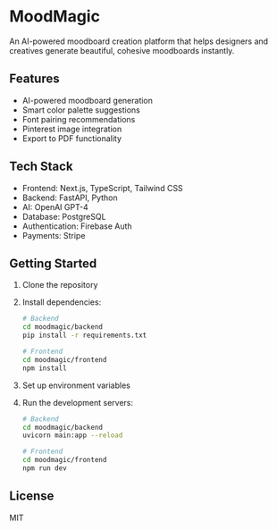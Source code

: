# MoodMagic

An AI-powered moodboard creation platform that helps designers and creatives generate beautiful, cohesive moodboards instantly.

## Features

- AI-powered moodboard generation
- Smart color palette suggestions
- Font pairing recommendations
- Pinterest image integration
- Export to PDF functionality

## Tech Stack

- Frontend: Next.js, TypeScript, Tailwind CSS
- Backend: FastAPI, Python
- AI: OpenAI GPT-4
- Database: PostgreSQL
- Authentication: Firebase Auth
- Payments: Stripe

## Getting Started

1. Clone the repository
2. Install dependencies:
   ```bash
   # Backend
   cd moodmagic/backend
   pip install -r requirements.txt

   # Frontend
   cd moodmagic/frontend
   npm install
   ```

3. Set up environment variables
4. Run the development servers:
   ```bash
   # Backend
   cd moodmagic/backend
   uvicorn main:app --reload

   # Frontend
   cd moodmagic/frontend
   npm run dev
   ```

## License

MIT 